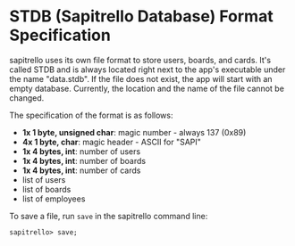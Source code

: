 # STDB (Sapitrello Database) Format Specification

sapitrello uses its own file format to store users, boards, and cards. It's
called STDB and is always located right next to the app's executable under the
name "data.stdb". If the file does not exist, the app will start with an empty
database. Currently, the location and the name of the file cannot be changed.

The specification of the format is as follows:

- **1x 1 byte, unsigned char**: magic number - always 137 (0x89)
- **4x 1 byte, char**: magic header - ASCII for "SAPI"
- **1x 4 bytes, int**: number of users
- **1x 4 bytes, int**: number of boards
- **1x 4 bytes, int**: number of cards
- list of users
- list of boards
- list of employees

To save a file, run `save` in the sapitrello command line:

```
sapitrello> save;
```

